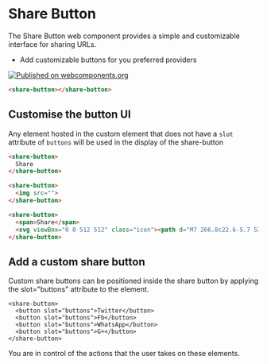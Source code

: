 # Share Button

The Share Button web component provides a simple and customizable interface for
sharing URLs.

* Add customizable buttons for you preferred providers


[![Published on webcomponents.org](https://img.shields.io/badge/webcomponents.org-published-blue.svg)](https://www.webcomponents.org/element/owner/my-element)

<!--
```
<custom-element-demo>
  <template>
    <link rel="import" href="twitter-share-button.html">
    <next-code-block></next-code-block>
  </template>
</custom-element-demo>
```
-->
```html
<share-button></share-button>
```

## Customise the button UI

Any element hosted in the custom element that does not have a `slot` attribute
of `buttons` will be used in the display of the share-button

<!--
```
<custom-element-demo>
  <template>
    <link rel="import" href="air-horner.html">
    <next-code-block></next-code-block>
  </template>
</custom-element-demo>
```
-->
```html
<share-button>
  Share
</share-button>
```

<!--
```
<custom-element-demo>
  <template>
    <link rel="import" href="air-horner.html">
    <next-code-block></next-code-block>
  </template>
</custom-element-demo>
```
-->
```html
<share-button>
  <img src="">
</share-button>
```

<!--
```
<custom-element-demo>
  <template>
    <link rel="import" href="air-horner.html">
    <next-code-block></next-code-block>
  </template>
</custom-element-demo>
```
-->
```html
<share-button>
  <span>Share</span>
  <svg viewBox="0 0 512 512" class="icon"><path d="M7 266.8c22.6-5.7 53.3-13.4 107-14.8-1.4-3-2.8-6-4-9.2-21-.2-85.4 2.8-107.5 8.2H2c-.6 0-1.3-.4-1.5-1.2-.2-1 .4-1.8 1.3-2 21.8-5.4 84.8-8.4 107-8.3-5-14.8-7.2-31.7-7.2-50.6 0-33.6 10.5-46.2 24.5-64-10.6-38.3 4-64.4 4-64.4s22.5-4.7 65 25.8c23.2-9.8 84.7-10.7 113.8-2.2 18-11.8 50.6-28.5 63.8-23.8 3.6 5.7 11.3 22.5 4.7 59.3 4.5 8 27.7 25.3 27.8 74-.2 18-2 33-5.6 45.8 55.6-.4 88.2 4 110.8 8.3.8.2 1.4 1 1.3 2-.2.7-1 1.3-1.6 1.3h-.5c-22.4-4-55.2-8.7-111-8.2-1 3.3-2 6.4-3.3 9.3 19 .7 71.2 2.8 113.8 15.8 1 .3 1.4 1.2 1 2 0 .8-.7 1.2-1.4 1.2h-.5c-43-13.2-96.5-15-114.2-15.6-15.4 34-47 46.6-98.3 51.8 16.6 10.5 21.3 23.6 21.3 59 0 35.5-.5 40.2-.3 48.4 0 13.4 19.7 19.8 19 24-.7 4.4-16.4 3.7-23.7 1-20.8-7-18.7-24.4-18.7-24.4l-.6-47.4s1.4-25.5-8-25.5V420c0 16.8 11.8 22 11.8 28 0 10.8-21.6-1-28.2-7.6-10-10-9-31.7-8.7-48.8.2-16.4-.2-52.5-.2-52.5l-6.8.3s3 78.7-3.6 93c-8.3 18.4-33.5 24.8-33.5 16.4 0-5.7 6.3-4 9.8-16.5 3-10.8 2-91 2-91s-8.2 4.8-8.2 19.8l-.2 57.8c0 14.8-20.8 23-31 23-5 0-11.3 0-11.3-2.8 0-6.8 19.2-10.8 19.2-25l-.3-43.8s-9.7 1.7-23.4 1.7c-34.6 0-45.6-22.2-50.8-34.6-6.8-16-15.6-23.7-25-29.7-5.7-3.7-7-8-.4-9.4 30.7-5.7 38.5 34.8 59 41.3 14.6 4.6 33.4 2.6 42.7-3.5 1.4-12.3 10.3-23 17.7-28.6-52-5-83-23-99-52-54.4 1.2-85.3 9-108 14.6L3 271.2h-.4c-.8 0-1.5-.5-1.6-1.2-.3-1 .3-1.8 1.2-2l4.8-1.2z"></path></svg>
</share-button>
```

## Add a custom share button

Custom share buttons can be positioned inside the share button by applying 
the slot="buttons" attribute to the element.

    <share-button>
      <button slot="buttons">Twitter</button>
      <button slot="buttons">Fb</button>
      <button slot="buttons">WhatsApp</button>
      <button slot="buttons">G+</button>
    </share-button>

You are in control of the actions that the user takes on these elements.